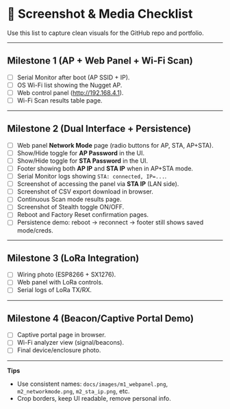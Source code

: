 # 📸 Screenshot & Media Checklist

Use this list to capture clean visuals for the GitHub repo and portfolio.

---

## Milestone 1 (AP + Web Panel + Wi-Fi Scan)
- [ ] Serial Monitor after boot (AP SSID + IP).
- [ ] OS Wi-Fi list showing the Nugget AP.
- [ ] Web control panel (http://192.168.4.1).
- [ ] Wi-Fi Scan results table page.

---

## Milestone 2 (Dual Interface + Persistence)
- [ ] Web panel **Network Mode** page (radio buttons for AP, STA, AP+STA).
- [ ] Show/Hide toggle for **AP Password** in the UI.
- [ ] Show/Hide toggle for **STA Password** in the UI.
- [ ] Footer showing both **AP IP** and **STA IP** when in AP+STA mode.
- [ ] Serial Monitor logs showing `STA: connected, IP=...`.
- [ ] Screenshot of accessing the panel via **STA IP** (LAN side).
- [ ] Screenshot of CSV export download in browser.
- [ ] Continuous Scan mode results page.
- [ ] Screenshot of Stealth toggle ON/OFF.
- [ ] Reboot and Factory Reset confirmation pages.
- [ ] Persistence demo: reboot → reconnect → footer still shows saved mode/creds.

---

## Milestone 3 (LoRa Integration)
- [ ] Wiring photo (ESP8266 + SX1276).
- [ ] Web panel with LoRa controls.
- [ ] Serial logs of LoRa TX/RX.

---

## Milestone 4 (Beacon/Captive Portal Demo)
- [ ] Captive portal page in browser.
- [ ] Wi-Fi analyzer view (signal/beacons).
- [ ] Final device/enclosure photo.

---

**Tips**
- Use consistent names: `docs/images/m1_webpanel.png`, `m2_networkmode.png`, `m2_sta_ip.png`, etc.
- Crop borders, keep UI readable, remove personal info.
